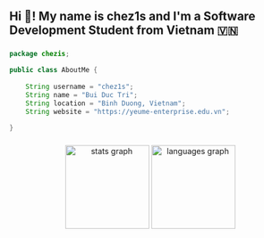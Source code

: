 <h2 align="left">Hi 👋! My name is chez1s and I'm a Software Development Student from Vietnam 🇻🇳</h2>

###
``` java
package chezis;

public class AboutMe {
    
    String username = "chez1s";
    String name = "Bui Duc Tri";
    String location = "Binh Duong, Vietnam";
    String website = "https://yeume-enterprise.edu.vn";
    
}
```
###
<div align="center">
<!--   <img src="https://github-readme-stats.vercel.app/api?username=TRIBUI106&show_icons=true&theme=transparent" height="150" alt="stats graph"  /> -->
  <img src="https://github-readme-stats.vercel.app/api?username=TRIBUI106&theme=dark&show_icons=true" height="150" alt="stats graph"  />
  <img src="https://github-readme-stats.vercel.app/api/top-langs/?username=TRIBUI106&theme=dark&hide_progress=true" height="150" alt="languages graph">
  
</div>
